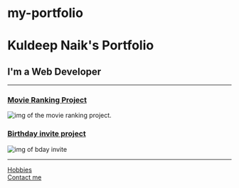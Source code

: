 # my-portfolio

<!DOCTYPE html>
<html lang="en">

<head>
    <meta charset="UTF-8">
    <title>Kuldeep's Portfolio</title>
</head>
<body>
    <h1>Kuldeep Naik's Portfolio</h1>
<h2>I'm a Web Developer</h2>
<hr>
<h3><a href="../projects/p1_movierating.html">Movie Ranking Project</a></h3>
<img src="../images/Screenshot 2023-04-19 175907.png" alt="img of the movie ranking project.">
<h3><a href="../projects/p2_bdayinvite.html">Birthday invite project</a></h3>
<img src="../images/Screenshot 2023-04-19 175943.png" alt="img of bday invite">
<hr>
<a href="../hobbies.html">Hobbies</a>
<br>
<a href="../contact.html">Contact me</a>
</body>
</html>
